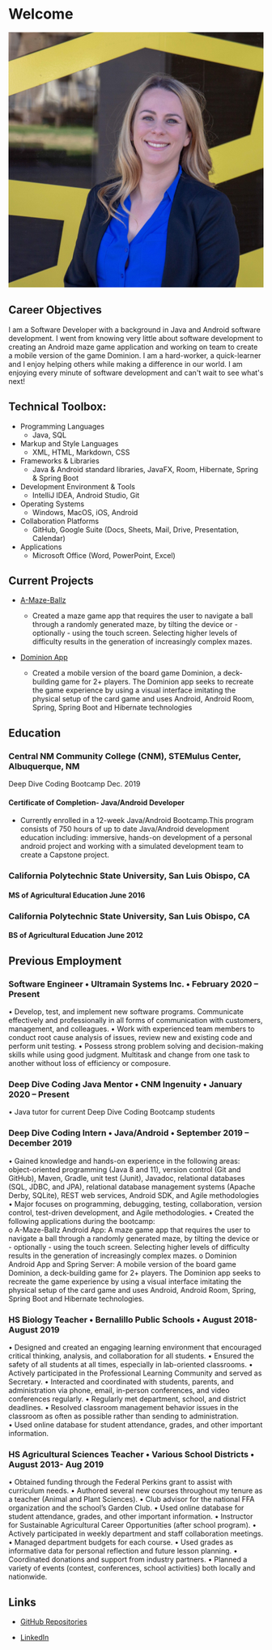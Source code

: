 # Welcome

![sitepicture](IMG_4538.jpg)

## Career Objectives

I am a Software Developer with a background in Java and Android software development. I went from knowing very little about software development to creating an Android maze game application and working on team to create a mobile version of the game Dominion. I am a hard-worker, a quick-learner and I enjoy helping others while making a difference in our world. I am enjoying every minute of software development and can't wait to see what's next! 

## Technical Toolbox:
* Programming Languages
   * Java, SQL
* Markup and Style Languages
   * XML, HTML, Markdown, CSS
* Frameworks & Libraries
   * Java & Android standard libraries, JavaFX, Room, Hibernate, Spring & Spring Boot       
* Development Environment & Tools
   * IntelliJ IDEA, Android Studio, Git
* Operating Systems
   * Windows, MacOS, iOS, Android
* Collaboration Platforms
   * GitHub, Google Suite (Docs, Sheets, Mail, Drive, Presentation, Calendar)
* Applications
   * Microsoft Office (Word, PowerPoint, Excel)



## Current Projects

* [A-Maze-Ballz](https://github.com/edubois9119/a-maze-ballz) 
  *	Created a maze game app that requires the user to navigate a ball through a randomly generated maze, by tilting the device or - optionally - using the touch screen. Selecting higher levels of difficulty results in the generation of increasingly complex mazes.


* [Dominion App](https://dominion-game.github.io/)
  * Created a mobile version of the board game Dominion, a deck-building game for 2+ players. The Dominion app seeks to recreate the game experience by using a visual interface imitating the physical setup of the card game and uses Android, Android Room, Spring, Spring Boot and Hibernate technologies

## Education

### Central NM Community College (CNM), STEMulus Center, Albuquerque, NM
Deep Dive Coding Bootcamp						         Dec. 2019

#### Certificate of Completion- Java/Android Developer
  * Currently enrolled in a 12-week Java/Android Bootcamp.This program consists of 750 hours of up to date Java/Android development education including: immersive, hands-on development of a personal android project and working with a simulated development team to create a Capstone project.

### California Polytechnic State University, San Luis Obispo, CA
#### MS of Agricultural Education							June 2016

### California Polytechnic State University, San Luis Obispo, CA
#### BS of Agricultural Education							June 2012
 

## Previous Employment 

### Software Engineer • Ultramain Systems Inc. • February 2020 – Present
 •	Develop, test, and implement new software programs. Communicate effectively and professionally in all forms of communication with customers, management, and colleagues.
 •	Work with experienced team members to conduct root cause analysis of issues, review new and existing code and perform unit testing.
 •	Possess strong problem solving and decision-making skills while using good judgment. Multitask and change from one task to another without loss of efficiency or composure.

### Deep Dive Coding Java Mentor • CNM Ingenuity • January 2020 – Present
 •	Java tutor for current Deep Dive Coding Bootcamp students

### Deep Dive Coding Intern • Java/Android • September 2019 – December 2019 
 •	Gained knowledge and hands-on experience in the following areas: object-oriented programming (Java 8 and 11), version control (Git and GitHub), Maven, Gradle, unit test (Junit), Javadoc, relational databases (SQL, JDBC, and JPA), relational database management systems (Apache Derby, SQLite), REST web services, Android SDK, and Agile methodologies
 •	Major focuses on programming, debugging, testing, collaboration, version control, test-driven development, and Agile methodologies.
 •	Created the following applications during the bootcamp:  
 o	A-Maze-Ballz Android App: A maze game app that requires the user to navigate a ball through a randomly generated maze, by tilting the device or - optionally - using the touch screen. Selecting higher levels of difficulty results in the generation of increasingly complex mazes.
 o	Dominion Android App and Spring Server: A mobile version of the board game Dominion, a deck-building game for 2+ players. The Dominion app seeks to recreate the game experience by using a visual interface imitating the physical setup of the card game and uses Android, Android Room, Spring, Spring Boot and Hibernate technologies.

### HS Biology Teacher • Bernalillo Public Schools • August 2018- August 2019
 •	Designed and created an engaging learning environment that encouraged critical thinking, analysis, and collaboration for all students.
 •	Ensured the safety of all students at all times, especially in lab-oriented classrooms.
 •	Actively participated in the Professional Learning Community and served as Secretary.
 •	Interacted and coordinated with students, parents, and administration via phone, email, in-person conferences, and video conferences regularly.
 •	Regularly met department, school, and district deadlines.
 •	Resolved classroom management behavior issues in the classroom as often as possible rather than sending to administration.   
 •	Used online database for student attendance, grades, and other important information.

### HS Agricultural Sciences Teacher • Various School Districts • August 2013- Aug 2019
 •	Obtained funding through the Federal Perkins grant to assist with curriculum needs.
 •	Authored several new courses throughout my tenure as a teacher (Animal and Plant Sciences).
 •	Club advisor for the national FFA organization and the school’s Garden Club.
 •	Used online database for student attendance, grades, and other important information. 
 •	Instructor for Sustainable Agricultural Career Opportunities (after school program).
 •	Actively participated in weekly department and staff collaboration meetings.
 •	Managed department budgets for each course.
 •	Used grades as informative data for personal reflection and future lesson planning.
 •	Coordinated donations and support from industry partners.
 •	Planned a variety of events (contest, conferences, school activities) both locally and nationwide.

## Links

* [GitHub Repositories](https://github.com/edubois9119)

* [LinkedIn](https://www.linkedin.com/in/erica-dubois-90b171187/)

